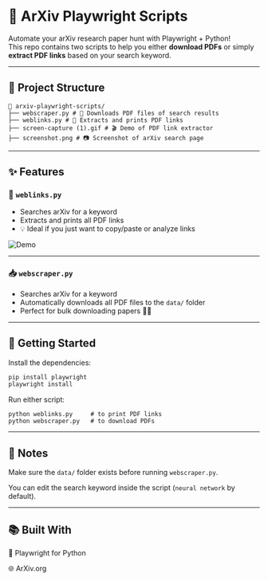 # 🤖 ArXiv Playwright Scripts

Automate your arXiv research paper hunt with Playwright + Python!  
This repo contains two scripts to help you either **download PDFs** or simply **extract PDF links** based on your search keyword.  

---

## 📂 Project Structure
```
📁 arxiv-playwright-scripts/
├── webscraper.py # 🧾 Downloads PDF files of search results
├── weblinks.py # 🔗 Extracts and prints PDF links
├── screen-capture (1).gif # 🎬 Demo of PDF link extractor
├── screenshot.png # 📷 Screenshot of arXiv search page
```

---

## ✨ Features

### 🔗 `weblinks.py`  
- Searches arXiv for a keyword  
- Extracts and prints all PDF links  
- 💡 Ideal if you just want to copy/paste or analyze links  

![Demo](demo.gif)

---

### 📥 `webscraper.py`  
- Searches arXiv for a keyword  
- Automatically downloads all PDF files to the `data/` folder  
- Perfect for bulk downloading papers 🧠📄

---

## 🚀 Getting Started

Install the dependencies:

```bash
pip install playwright
playwright install
```
Run either script:
```
python weblinks.py     # to print PDF links
python webscraper.py   # to download PDFs
```

---

## 📌 Notes
Make sure the `data/` folder exists before running `webscraper.py`.

You can edit the search keyword inside the script (`neural network` by default).

---

## 📚 Built With
🧪 Playwright for Python

🌐 ArXiv.org
